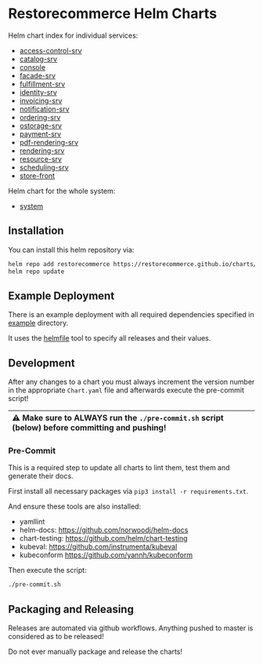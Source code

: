 # Restorecommerce Helm Charts

Helm chart index for individual services:

* [access-control-srv](./charts/access-control-srv)
* [catalog-srv](./charts/catalog-srv)
* [console](./charts/console)
* [facade-srv](./charts/facade-srv)
* [fulfillment-srv](./charts/fulfillment-srv)
* [identity-srv](./charts/identity-srv)
* [invoicing-srv](./charts/invoicing-srv)
* [notification-srv](./charts/notification-srv)
* [ordering-srv](./charts/ordering-srv)
* [ostorage-srv](./charts/ostorage-srv)
* [payment-srv](./charts/payment-srv)
* [pdf-rendering-srv](./charts/pdf-rendering-srv)
* [rendering-srv](./charts/rendering-srv)
* [resource-srv](./charts/resource-srv)
* [scheduling-srv](./charts/scheduling-srv)
* [store-front](./charts/store-front)

Helm chart for the whole system:

* [system](./charts/system)

## Installation

You can install this helm repository via:

```bash
helm repo add restorecommerce https://restorecommerce.github.io/charts/
helm repo update
```

## Example Deployment

There is an example deployment with all required dependencies specified in [example](./example) directory.

It uses the [helmfile](https://github.com/roboll/helmfile) tool to specify all releases and their values.

## Development

After any changes to a chart you must always increment the version number in the appropriate `Chart.yaml` file and afterwards execute the pre-commit script!

| :warning: Make sure to **ALWAYS** run the `./pre-commit.sh` script (below) before committing and pushing! |
|:------------|

### Pre-Commit

This is a required step to update all charts to lint them, test them and generate their docs.

First install all necessary packages via `pip3 install -r requirements.txt`.

And ensure these tools are also installed:

* yamllint
* helm-docs: https://github.com/norwoodj/helm-docs
* chart-testing: https://github.com/helm/chart-testing
* kubeval: https://github.com/instrumenta/kubeval
* kubeconform https://github.com/yannh/kubeconform

Then execute the script:

```bash
./pre-commit.sh
```

## Packaging and Releasing

Releases are automated via github workflows. Anything pushed to master is considered as to be released!

Do not ever manually package and release the charts!
